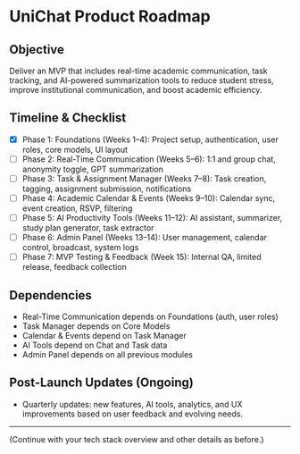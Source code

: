 # UniChat Product Roadmap

## Objective
Deliver an MVP that includes real-time academic communication, task tracking, and AI-powered summarization tools to reduce student stress, improve institutional communication, and boost academic efficiency.

## Timeline & Checklist
- [x] Phase 1: Foundations (Weeks 1–4): Project setup, authentication, user roles, core models, UI layout
- [ ] Phase 2: Real-Time Communication (Weeks 5–6): 1:1 and group chat, anonymity toggle, GPT summarization
- [ ] Phase 3: Task & Assignment Manager (Weeks 7–8): Task creation, tagging, assignment submission, notifications
- [ ] Phase 4: Academic Calendar & Events (Weeks 9–10): Calendar sync, event creation, RSVP, filtering
- [ ] Phase 5: AI Productivity Tools (Weeks 11–12): AI assistant, summarizer, study plan generator, task extractor
- [ ] Phase 6: Admin Panel (Weeks 13–14): User management, calendar control, broadcast, system logs
- [ ] Phase 7: MVP Testing & Feedback (Week 15): Internal QA, limited release, feedback collection

## Dependencies
- Real-Time Communication depends on Foundations (auth, user roles)
- Task Manager depends on Core Models
- Calendar & Events depend on Task Manager
- AI Tools depend on Chat and Task data
- Admin Panel depends on all previous modules

## Post-Launch Updates (Ongoing)
- Quarterly updates: new features, AI tools, analytics, and UX improvements based on user feedback and evolving needs.

---

(Continue with your tech stack overview and other details as before.)
